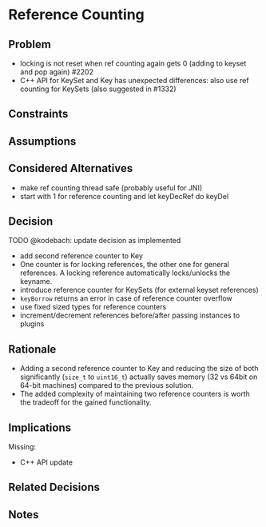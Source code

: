 # Reference Counting

## Problem

- locking is not reset when ref counting again gets 0 (adding to keyset and
  pop again) #2202
- C++ API for KeySet and Key has unexpected differences: also use ref counting
  for KeySets (also suggested in #1332)

## Constraints

## Assumptions

## Considered Alternatives

- make ref counting thread safe (probably useful for JNI)
- start with 1 for reference counting and let keyDecRef do keyDel

## Decision

TODO @kodebach: update decision as implemented

- add second reference counter to Key
- One counter is for locking references, the other one for general references. A locking reference automatically locks/unlocks the keyname.
- introduce reference counter for KeySets (for external keyset references)
- `keyBorrow` returns an error in case of reference counter overflow
- use fixed sized types for reference counters
- increment/decrement references before/after passing instances to plugins

## Rationale

- Adding a second reference counter to Key and reducing the size of both significantly (`size_t` to `uint16_t`)
  actually saves memory (32 vs 64bit on 64-bit machines) compared to the previous solution.
- The added complexity of maintaining two reference counters is worth the
  tradeoff for the gained functionality.

## Implications

Missing:

- C++ API update

## Related Decisions

## Notes
